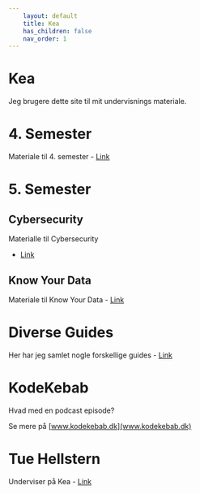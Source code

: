 ```yaml
---
    layout: default
    title: Kea
    has_children: false
    nav_order: 1
---
```

# Kea
Jeg brugere dette site til mit undervisnings materiale.

# 4. Semester
Materiale til 4. semester - [Link](./4_semester/index.md)

# 5. Semester
## Cybersecurity
Materialle til Cybersecurity
- [Link](./cybersecurity/index.md)

## Know Your Data
Materiale til Know Your Data - [Link](./know-your-data/index.md)

# Diverse Guides
Her har jeg samlet nogle forskellige guides - [Link](./python/index.md)

# KodeKebab
Hvad med en podcast episode?

Se mere på [www.kodekebab.dk](www.kodekebab.dk) 

# Tue Hellstern
Underviser på Kea - [Link](./Tue-Hellstern/index.md)
